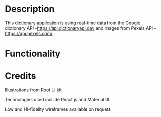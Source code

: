 # Description 

This dictionary application is using real-time data from the Google dictionary API -https://api.dictionaryapi.dev and images from Pexels API - https://api.pexels.com/

# Functionality

# Credits 
Illustrations from Root UI kit

Technologies used include React js and Material UI.

Low and Hi-fidelity wireframes available on request.
